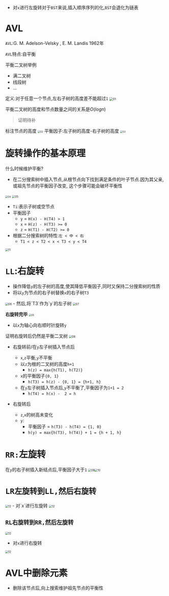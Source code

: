 - 对`x`进行左旋转对于`BST`来说,插入顺序序列的化,`BST`会退化为链表

# AVL
`AVL`:G. M. Adelson-Velsky , E. M. Landis 1962年

`AVL`特点:自平衡



平衡二叉树举例
- 满二叉树
- 线段树
- ...

定义:对于任意一个节点,左右子树的高度差不能超过`1`
<img src="images/Tree/AVL/01.png" alt="01" style="zoom:67%;" />

平衡二叉树的高度和节点数量之间的关系是$O(logn)$

> 证明待补



标注节点的高度
<img src="images/Tree/AVL/02.png" alt="02" style="zoom:50%;" />
平衡因子:左子树的高度-右子树的高度
<img src="images/Tree/AVL/03.png" alt="03" style="zoom: 50%;" />

# 旋转操作的基本原理

什么时候维护平衡?
- 在二分搜索树中插入节点,从根节点向下找到满足条件的叶子节点.因为其父亲,或祖先节点的平衡因子改变, 这个步骤可能会破坏平衡性
<img src="images/Tree/AVL/04.png" alt="04" style="zoom: 50%;" />

<img src="images/Tree/AVL/05.png" alt="05" style="zoom:60%;" />

- `Ti`:表示子树或空节点
- 平衡因子
  - `y` = `H(x) - H(T4) > 1`
  - `x` = `H(z) - H(T3) >= 0`
  - `z` = `H(T1) - H(T2) >= 0`
- 根据二分搜索树的特性:`左 < 中 < 右`
  - `T1 < z < T2 < x < T3 < y < T4`

<img src="images/Tree/AVL/11.png" alt="11" style="zoom:60%;" />

# `LL`:右旋转

- 操作降低`y`的左子树的高度,使其降低平衡因子,同时又保持二分搜索树的性质
- 将以`y`为节点的右子树替换`x`的右子树`T3`
<img src="images/Tree/AVL/06.png" alt="06" style="zoom:60%;" />
- 然后,将`T3`作为`y`的左子树
<img src="images/Tree/AVL/07.png" alt="07" style="zoom:60%;" />

**右旋转完毕**
<img src="images/Tree/AVL/07.png" alt="05" style="zoom: 50%;" />

- 以`x`为轴心向右顺时针旋转`y`

证明右旋转后仍然是平衡二叉树
<img src="images/Tree/AVL/08.png" alt="08" style="zoom:60%;" />

- 右旋转前/在`y`左子树插入节点后
  - `x`,`z`平衡,`y`不平衡
  - 以`z`为根的二叉树的高度`h+1 `
    - `h(z) = max{h(T1), h(T2)}`
  - `x`的平衡因子`{0, 1}`
    - `h(T3) = h(z) - {0, 1} = {h+1, h}`
  - 在`y`左子树插入节点后,`y`不平衡了,平衡因子为`1+1 = 2`
    - `h(T4) = h(x) -  2 = h`

- 右旋转后
  - `z`,`x`的树高未变化
  - `y`:
    - 平衡因子 = `h(T3) - h(T4) = {1, 0}`
    - `h(y) = max{h(T3), h(T4)} + 1 = {h + 1, h}`

# `RR:`左旋转

在`y`的右子树插入新结点后,平衡因子大于`1`
<img src="images/Tree/AVL/09.png" alt="09" style="zoom:60%;" /><img src="images/Tree/AVL/10.png" alt="10" style="zoom:60%;" />

# `LR左旋转到LL,然后右旋转`
<img src="images/Tree/AVL/12.png" alt="12" style="zoom:60%;" />
- 对`x`进行左旋转
<img src="images/Tree/AVL/13.png" alt="12" style="zoom:60%;" />

## `RL右旋转到RR,然后左旋转`
<img src="images/Tree/AVL/14.png" alt="12" style="zoom:60%;" />

- 对`x`进行右旋转
<img src="images/Tree/AVL/15.png" alt="12" style="zoom:60%;" />

# AVL中删除元素

- 删除该节点后,向上搜索维护祖先节点的平衡性